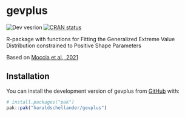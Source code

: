 
<!-- README.md is generated from README.Rmd. Please edit that file -->

# gevplus

<!-- badges: start -->
<!-- [![Lifecycle: experimental](https://img.shields.io/badge/lifecycle-experimental-orange.svg)](https://lifecycle.r-lib.org/articles/stages.html#experimental) -->
![Dev vesrion](https://img.shields.io/github/v/tag/haraldschellander/gevplus)
[![CRAN status](https://www.r-pkg.org/badges/version/gevplus)](https://CRAN.R-project.org/package=gevplus)
<!-- badges: end -->

R-package with functions for Fitting the Generalized Extreme Value Distribution
constrained to Positive Shape Parameters

Based on [Moccia et al.,
2021](https://www.sciencedirect.com/science/article/pii/S221458182100135X)

## Installation

You can install the development version of gevplus from
[GitHub](https://github.com/) with:

``` r
# install.packages("pak")
pak::pak("haraldschellander/gevplus")
```
